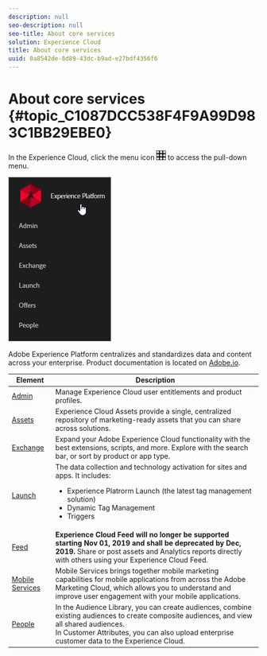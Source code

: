 ```yaml
---
description: null
seo-description: null
seo-title: About core services
solution: Experience Cloud
title: About core services
uuid: 0a8542de-8d89-43dc-b9ad-e27bdf4356f6
---
```


# About core services {#topic_C1087DCC538F4F9A99D983C1BB29EBE0}

In the Experience Cloud, click the menu icon  ![](assets/menu-icon.png) to access the pull-down menu. 

![](assets/experience-cloud-core-services.png) 

Adobe Experience Platform centralizes and standardizes data and content across your enterprise. Product documentation is located on [Adobe.io](https://www.adobe.io/apis/experienceplatform/home/services.html).

| Element | Description |
|--- |--- |
|[Admin](admin-getting-started/admin-getting-started.md)|Manage Experience Cloud user entitlements and product profiles.|
|[Assets](experience-cloud-assets/experience-cloud-assets.md)|Experience Cloud Assets provide a single, centralized repository of marketing-ready assets that you can share across solutions.|
|[Exchange](https://experiencecloud.adobeexchange.com/)|Expand your Adobe Experience Cloud functionality with the best extensions, scripts, and more. Explore with the search bar, or sort by product or app type.|
|[Launch](activation/activation.md)|The data collection and technology activation for sites and apps. It includes:<ul><li>Experience Platrorm Launch (the latest tag management solution)</li><li>Dynamic Tag Management</li><li>Triggers</li></ul>|
|[Feed](feed.md)|**Experience Cloud Feed will no longer be supported starting Nov 01, 2019 and shall be deprecated by Dec, 2019.** Share or post assets and Analytics reports directly with others using your Experience Cloud Feed.|
|[Mobile Services](https://docs.adobe.com/content/help/en/mobile-services/using/home.html)|Mobile Services brings together mobile marketing capabilities for mobile applications from across the Adobe Marketing Cloud, which allows you to understand and improve user engagement with your mobile applications.|
|[People](audience-library/audience-library.md)|In the Audience Library, you can create audiences, combine existing audiences to create composite audiences, and view all shared audiences.<br>In Customer Attributes, you can also upload enterprise customer data to the Experience Cloud.|
